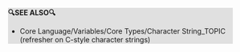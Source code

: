 <div style="margin:2em; background-color: #e0e0e0;">

<strong>🔍SEE ALSO🔍</strong>

 * Core Language/Variables/Core Types/Character String_TOPIC (refresher on C-style character strings)

</div>

